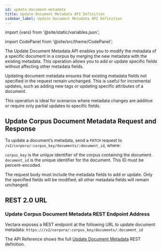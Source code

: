 ```yaml
---
id: update-document-metadata
title: Update Document Metadata API Definition
sidebar_label: Update Document Metadata API Definition
---
```


import {vars} from '@site/static/variables.json';

import CodePanel from '@site/src/theme/CodePanel';


The Update Document Metadata API enables you to modify the metadata of a 
specific document in a corpus by merging the new metadata with the existing 
metadata. This operation allows you to add or update specific fields without 
affecting other metadata fields.

Updating document metadata ensures that existing metadata fields not specified 
in the request remain unchanged. This is useful for incremental updates, such 
as adding new tags or updating specific attributes of a document.

This operation is ideal for scenarios where metadata changes are additive or 
require only partial updates to specific fields.

## Update Corpus Document Metadata Request and Response

To update a document’s metadata, send a `PATCH` request to 
`/v2/corpora/:corpus_key/documents/:document_id`, where:

`corpus_key` is the unique identifier of the corpus containing the document.
`document_id` is the unique identifier for the document. This ID must be percent-encoded.

The request body must include the metadata fields to add or update. Only the 
specified fields will be modified; all other metadata fields will remain 
unchanged.

## REST 2.0 URL

### Update Corpus Document Metadata REST Endpoint Address

Vectara exposes a REST endpoint at the following URL to update document 
metadata:
<code>https://<Config v="domains.rest.admin"/>/v2/corpora/:corpus_key/documents/:document_id</code>

The API Reference shows the full [Update Document Metadata](/docs/rest-api/list-corpus-documents) REST definition.
